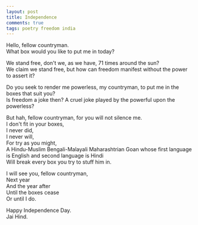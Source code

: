 ```yaml
---
layout: post
title: Independence
comments: true
tags: poetry freedom india 
---
```


Hello, fellow countryman.  
What box would you like to put me in today?  

We stand free, don't we, as we have, 71 times around the sun?  
We claim we stand free, but how can freedom manifest without the power to assert it?  

Do you seek to render me powerless, my countryman, to put me in the boxes that suit you?  
Is freedom a joke then? A cruel joke played by the powerful upon the powerless?  

But hah, fellow countryman, for you will not silence me.  
I don't fit in your boxes,  
I never did,  
I never will,  
For try as you might,  
A Hindu-Muslim Bengali-Malayali Maharashtrian Goan whose first language is English and second language is Hindi  
Will break every box you try to stuff him in.  

I will see you, fellow countryman,  
Next year  
And the year after  
Until the boxes cease  
Or until I do.  

Happy Independence Day.  
Jai Hind.
